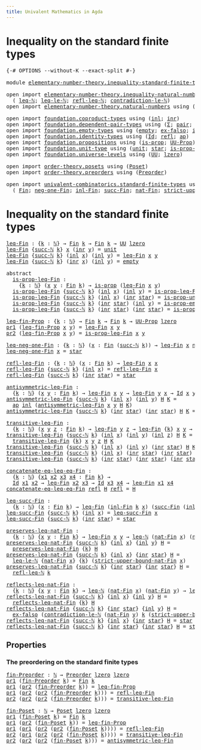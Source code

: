 ```yaml
---
title: Univalent Mathematics in Agda
---
```


# Inequality on the standard finite types

<pre class="Agda"><a id="98" class="Symbol">{-#</a> <a id="102" class="Keyword">OPTIONS</a> <a id="110" class="Pragma">--without-K</a> <a id="122" class="Pragma">--exact-split</a> <a id="136" class="Symbol">#-}</a>

<a id="141" class="Keyword">module</a> <a id="148" href="elementary-number-theory.inequality-standard-finite-types.html" class="Module">elementary-number-theory.inequality-standard-finite-types</a> <a id="206" class="Keyword">where</a>

<a id="213" class="Keyword">open</a> <a id="218" class="Keyword">import</a> <a id="225" href="elementary-number-theory.inequality-natural-numbers.html" class="Module">elementary-number-theory.inequality-natural-numbers</a> <a id="277" class="Keyword">using</a>
  <a id="285" class="Symbol">(</a> <a id="287" href="elementary-number-theory.inequality-natural-numbers.html#1646" class="Function">leq-ℕ</a><a id="292" class="Symbol">;</a> <a id="294" href="elementary-number-theory.inequality-natural-numbers.html#13338" class="Function">leq-le-ℕ</a><a id="302" class="Symbol">;</a> <a id="304" href="elementary-number-theory.inequality-natural-numbers.html#4474" class="Function">refl-leq-ℕ</a><a id="314" class="Symbol">;</a> <a id="316" href="elementary-number-theory.inequality-natural-numbers.html#12451" class="Function">contradiction-le-ℕ</a><a id="334" class="Symbol">)</a>
<a id="336" class="Keyword">open</a> <a id="341" class="Keyword">import</a> <a id="348" href="elementary-number-theory.natural-numbers.html" class="Module">elementary-number-theory.natural-numbers</a> <a id="389" class="Keyword">using</a> <a id="395" class="Symbol">(</a><a id="396" href="elementary-number-theory.natural-numbers.html#1444" class="Datatype">ℕ</a><a id="397" class="Symbol">;</a> <a id="399" href="elementary-number-theory.natural-numbers.html#1465" class="InductiveConstructor">zero-ℕ</a><a id="405" class="Symbol">;</a> <a id="407" href="elementary-number-theory.natural-numbers.html#1478" class="InductiveConstructor">succ-ℕ</a><a id="413" class="Symbol">)</a>

<a id="416" class="Keyword">open</a> <a id="421" class="Keyword">import</a> <a id="428" href="foundation.coproduct-types.html" class="Module">foundation.coproduct-types</a> <a id="455" class="Keyword">using</a> <a id="461" class="Symbol">(</a><a id="462" href="foundation.coproduct-types.html#1239" class="InductiveConstructor">inl</a><a id="465" class="Symbol">;</a> <a id="467" href="foundation.coproduct-types.html#1262" class="InductiveConstructor">inr</a><a id="470" class="Symbol">)</a>
<a id="472" class="Keyword">open</a> <a id="477" class="Keyword">import</a> <a id="484" href="foundation.dependent-pair-types.html" class="Module">foundation.dependent-pair-types</a> <a id="516" class="Keyword">using</a> <a id="522" class="Symbol">(</a><a id="523" href="foundation-core.dependent-pair-types.html#502" class="Record">Σ</a><a id="524" class="Symbol">;</a> <a id="526" href="foundation-core.dependent-pair-types.html#575" class="InductiveConstructor">pair</a><a id="530" class="Symbol">;</a> <a id="532" href="foundation-core.dependent-pair-types.html#592" class="Field">pr1</a><a id="535" class="Symbol">;</a> <a id="537" href="foundation-core.dependent-pair-types.html#604" class="Field">pr2</a><a id="540" class="Symbol">)</a>
<a id="542" class="Keyword">open</a> <a id="547" class="Keyword">import</a> <a id="554" href="foundation.empty-types.html" class="Module">foundation.empty-types</a> <a id="577" class="Keyword">using</a> <a id="583" class="Symbol">(</a><a id="584" href="foundation-core.empty-types.html#1044" class="Datatype">empty</a><a id="589" class="Symbol">;</a> <a id="591" href="foundation-core.empty-types.html#1147" class="Function">ex-falso</a><a id="599" class="Symbol">;</a> <a id="601" href="foundation-core.empty-types.html#2364" class="Function">is-prop-empty</a><a id="614" class="Symbol">)</a>
<a id="616" class="Keyword">open</a> <a id="621" class="Keyword">import</a> <a id="628" href="foundation.identity-types.html" class="Module">foundation.identity-types</a> <a id="654" class="Keyword">using</a> <a id="660" class="Symbol">(</a><a id="661" href="foundation-core.identity-types.html#1754" class="Datatype">Id</a><a id="663" class="Symbol">;</a> <a id="665" href="foundation-core.identity-types.html#1807" class="InductiveConstructor">refl</a><a id="669" class="Symbol">;</a> <a id="671" href="foundation-core.identity-types.html#4017" class="Function">ap</a><a id="673" class="Symbol">)</a>
<a id="675" class="Keyword">open</a> <a id="680" class="Keyword">import</a> <a id="687" href="foundation.propositions.html" class="Module">foundation.propositions</a> <a id="711" class="Keyword">using</a> <a id="717" class="Symbol">(</a><a id="718" href="foundation-core.propositions.html#1295" class="Function">is-prop</a><a id="725" class="Symbol">;</a> <a id="727" href="foundation-core.propositions.html#1380" class="Function">UU-Prop</a><a id="734" class="Symbol">)</a>
<a id="736" class="Keyword">open</a> <a id="741" class="Keyword">import</a> <a id="748" href="foundation.unit-type.html" class="Module">foundation.unit-type</a> <a id="769" class="Keyword">using</a> <a id="775" class="Symbol">(</a><a id="776" href="foundation.unit-type.html#1075" class="Datatype">unit</a><a id="780" class="Symbol">;</a> <a id="782" href="foundation.unit-type.html#1099" class="InductiveConstructor">star</a><a id="786" class="Symbol">;</a> <a id="788" href="foundation.unit-type.html#2889" class="Function">is-prop-unit</a><a id="800" class="Symbol">)</a>
<a id="802" class="Keyword">open</a> <a id="807" class="Keyword">import</a> <a id="814" href="foundation.universe-levels.html" class="Module">foundation.universe-levels</a> <a id="841" class="Keyword">using</a> <a id="847" class="Symbol">(</a><a id="848" href="foundation-core.universe-levels.html#222" class="Primitive">UU</a><a id="850" class="Symbol">;</a> <a id="852" href="Agda.Primitive.html#764" class="Primitive">lzero</a><a id="857" class="Symbol">)</a>

<a id="860" class="Keyword">open</a> <a id="865" class="Keyword">import</a> <a id="872" href="order-theory.posets.html" class="Module">order-theory.posets</a> <a id="892" class="Keyword">using</a> <a id="898" class="Symbol">(</a><a id="899" href="order-theory.posets.html#731" class="Function">Poset</a><a id="904" class="Symbol">)</a>
<a id="906" class="Keyword">open</a> <a id="911" class="Keyword">import</a> <a id="918" href="order-theory.preorders.html" class="Module">order-theory.preorders</a> <a id="941" class="Keyword">using</a> <a id="947" class="Symbol">(</a><a id="948" href="order-theory.preorders.html#531" class="Function">Preorder</a><a id="956" class="Symbol">)</a>

<a id="959" class="Keyword">open</a> <a id="964" class="Keyword">import</a> <a id="971" href="univalent-combinatorics.standard-finite-types.html" class="Module">univalent-combinatorics.standard-finite-types</a> <a id="1017" class="Keyword">using</a>
  <a id="1025" class="Symbol">(</a> <a id="1027" href="univalent-combinatorics.standard-finite-types.html#2149" class="Function">Fin</a><a id="1030" class="Symbol">;</a> <a id="1032" href="univalent-combinatorics.standard-finite-types.html#2413" class="Function">neg-one-Fin</a><a id="1043" class="Symbol">;</a> <a id="1045" href="univalent-combinatorics.standard-finite-types.html#2225" class="Function">inl-Fin</a><a id="1052" class="Symbol">;</a> <a id="1054" href="univalent-combinatorics.standard-finite-types.html#7668" class="Function">succ-Fin</a><a id="1062" class="Symbol">;</a> <a id="1064" href="univalent-combinatorics.standard-finite-types.html#5670" class="Function">nat-Fin</a><a id="1071" class="Symbol">;</a> <a id="1073" href="univalent-combinatorics.standard-finite-types.html#5771" class="Function">strict-upper-bound-nat-Fin</a><a id="1099" class="Symbol">)</a>
</pre>
# Inequality on the standard finite types

<pre class="Agda"><a id="leq-Fin"></a><a id="1157" href="elementary-number-theory.inequality-standard-finite-types.html#1157" class="Function">leq-Fin</a> <a id="1165" class="Symbol">:</a> <a id="1167" class="Symbol">{</a><a id="1168" href="elementary-number-theory.inequality-standard-finite-types.html#1168" class="Bound">k</a> <a id="1170" class="Symbol">:</a> <a id="1172" href="elementary-number-theory.natural-numbers.html#1444" class="Datatype">ℕ</a><a id="1173" class="Symbol">}</a> <a id="1175" class="Symbol">→</a> <a id="1177" href="univalent-combinatorics.standard-finite-types.html#2149" class="Function">Fin</a> <a id="1181" href="elementary-number-theory.inequality-standard-finite-types.html#1168" class="Bound">k</a> <a id="1183" class="Symbol">→</a> <a id="1185" href="univalent-combinatorics.standard-finite-types.html#2149" class="Function">Fin</a> <a id="1189" href="elementary-number-theory.inequality-standard-finite-types.html#1168" class="Bound">k</a> <a id="1191" class="Symbol">→</a> <a id="1193" href="foundation-core.universe-levels.html#222" class="Primitive">UU</a> <a id="1196" href="Agda.Primitive.html#764" class="Primitive">lzero</a>
<a id="1202" href="elementary-number-theory.inequality-standard-finite-types.html#1157" class="Function">leq-Fin</a> <a id="1210" class="Symbol">{</a><a id="1211" href="elementary-number-theory.natural-numbers.html#1478" class="InductiveConstructor">succ-ℕ</a> <a id="1218" href="elementary-number-theory.inequality-standard-finite-types.html#1218" class="Bound">k</a><a id="1219" class="Symbol">}</a> <a id="1221" href="elementary-number-theory.inequality-standard-finite-types.html#1221" class="Bound">x</a> <a id="1223" class="Symbol">(</a><a id="1224" href="foundation.coproduct-types.html#1262" class="InductiveConstructor">inr</a> <a id="1228" href="elementary-number-theory.inequality-standard-finite-types.html#1228" class="Bound">y</a><a id="1229" class="Symbol">)</a> <a id="1231" class="Symbol">=</a> <a id="1233" href="foundation.unit-type.html#1075" class="Datatype">unit</a>
<a id="1238" href="elementary-number-theory.inequality-standard-finite-types.html#1157" class="Function">leq-Fin</a> <a id="1246" class="Symbol">{</a><a id="1247" href="elementary-number-theory.natural-numbers.html#1478" class="InductiveConstructor">succ-ℕ</a> <a id="1254" href="elementary-number-theory.inequality-standard-finite-types.html#1254" class="Bound">k</a><a id="1255" class="Symbol">}</a> <a id="1257" class="Symbol">(</a><a id="1258" href="foundation.coproduct-types.html#1239" class="InductiveConstructor">inl</a> <a id="1262" href="elementary-number-theory.inequality-standard-finite-types.html#1262" class="Bound">x</a><a id="1263" class="Symbol">)</a> <a id="1265" class="Symbol">(</a><a id="1266" href="foundation.coproduct-types.html#1239" class="InductiveConstructor">inl</a> <a id="1270" href="elementary-number-theory.inequality-standard-finite-types.html#1270" class="Bound">y</a><a id="1271" class="Symbol">)</a> <a id="1273" class="Symbol">=</a> <a id="1275" href="elementary-number-theory.inequality-standard-finite-types.html#1157" class="Function">leq-Fin</a> <a id="1283" href="elementary-number-theory.inequality-standard-finite-types.html#1262" class="Bound">x</a> <a id="1285" href="elementary-number-theory.inequality-standard-finite-types.html#1270" class="Bound">y</a>
<a id="1287" href="elementary-number-theory.inequality-standard-finite-types.html#1157" class="Function">leq-Fin</a> <a id="1295" class="Symbol">{</a><a id="1296" href="elementary-number-theory.natural-numbers.html#1478" class="InductiveConstructor">succ-ℕ</a> <a id="1303" href="elementary-number-theory.inequality-standard-finite-types.html#1303" class="Bound">k</a><a id="1304" class="Symbol">}</a> <a id="1306" class="Symbol">(</a><a id="1307" href="foundation.coproduct-types.html#1262" class="InductiveConstructor">inr</a> <a id="1311" href="elementary-number-theory.inequality-standard-finite-types.html#1311" class="Bound">x</a><a id="1312" class="Symbol">)</a> <a id="1314" class="Symbol">(</a><a id="1315" href="foundation.coproduct-types.html#1239" class="InductiveConstructor">inl</a> <a id="1319" href="elementary-number-theory.inequality-standard-finite-types.html#1319" class="Bound">y</a><a id="1320" class="Symbol">)</a> <a id="1322" class="Symbol">=</a> <a id="1324" href="foundation-core.empty-types.html#1044" class="Datatype">empty</a>

<a id="1331" class="Keyword">abstract</a>
  <a id="is-prop-leq-Fin"></a><a id="1342" href="elementary-number-theory.inequality-standard-finite-types.html#1342" class="Function">is-prop-leq-Fin</a> <a id="1358" class="Symbol">:</a>
    <a id="1364" class="Symbol">{</a><a id="1365" href="elementary-number-theory.inequality-standard-finite-types.html#1365" class="Bound">k</a> <a id="1367" class="Symbol">:</a> <a id="1369" href="elementary-number-theory.natural-numbers.html#1444" class="Datatype">ℕ</a><a id="1370" class="Symbol">}</a> <a id="1372" class="Symbol">(</a><a id="1373" href="elementary-number-theory.inequality-standard-finite-types.html#1373" class="Bound">x</a> <a id="1375" href="elementary-number-theory.inequality-standard-finite-types.html#1375" class="Bound">y</a> <a id="1377" class="Symbol">:</a> <a id="1379" href="univalent-combinatorics.standard-finite-types.html#2149" class="Function">Fin</a> <a id="1383" href="elementary-number-theory.inequality-standard-finite-types.html#1365" class="Bound">k</a><a id="1384" class="Symbol">)</a> <a id="1386" class="Symbol">→</a> <a id="1388" href="foundation-core.propositions.html#1295" class="Function">is-prop</a> <a id="1396" class="Symbol">(</a><a id="1397" href="elementary-number-theory.inequality-standard-finite-types.html#1157" class="Function">leq-Fin</a> <a id="1405" href="elementary-number-theory.inequality-standard-finite-types.html#1373" class="Bound">x</a> <a id="1407" href="elementary-number-theory.inequality-standard-finite-types.html#1375" class="Bound">y</a><a id="1408" class="Symbol">)</a>
  <a id="1412" href="elementary-number-theory.inequality-standard-finite-types.html#1342" class="Function">is-prop-leq-Fin</a> <a id="1428" class="Symbol">{</a><a id="1429" href="elementary-number-theory.natural-numbers.html#1478" class="InductiveConstructor">succ-ℕ</a> <a id="1436" href="elementary-number-theory.inequality-standard-finite-types.html#1436" class="Bound">k</a><a id="1437" class="Symbol">}</a> <a id="1439" class="Symbol">(</a><a id="1440" href="foundation.coproduct-types.html#1239" class="InductiveConstructor">inl</a> <a id="1444" href="elementary-number-theory.inequality-standard-finite-types.html#1444" class="Bound">x</a><a id="1445" class="Symbol">)</a> <a id="1447" class="Symbol">(</a><a id="1448" href="foundation.coproduct-types.html#1239" class="InductiveConstructor">inl</a> <a id="1452" href="elementary-number-theory.inequality-standard-finite-types.html#1452" class="Bound">y</a><a id="1453" class="Symbol">)</a> <a id="1455" class="Symbol">=</a> <a id="1457" href="elementary-number-theory.inequality-standard-finite-types.html#1342" class="Function">is-prop-leq-Fin</a> <a id="1473" href="elementary-number-theory.inequality-standard-finite-types.html#1444" class="Bound">x</a> <a id="1475" href="elementary-number-theory.inequality-standard-finite-types.html#1452" class="Bound">y</a>
  <a id="1479" href="elementary-number-theory.inequality-standard-finite-types.html#1342" class="Function">is-prop-leq-Fin</a> <a id="1495" class="Symbol">{</a><a id="1496" href="elementary-number-theory.natural-numbers.html#1478" class="InductiveConstructor">succ-ℕ</a> <a id="1503" href="elementary-number-theory.inequality-standard-finite-types.html#1503" class="Bound">k</a><a id="1504" class="Symbol">}</a> <a id="1506" class="Symbol">(</a><a id="1507" href="foundation.coproduct-types.html#1239" class="InductiveConstructor">inl</a> <a id="1511" href="elementary-number-theory.inequality-standard-finite-types.html#1511" class="Bound">x</a><a id="1512" class="Symbol">)</a> <a id="1514" class="Symbol">(</a><a id="1515" href="foundation.coproduct-types.html#1262" class="InductiveConstructor">inr</a> <a id="1519" href="foundation.unit-type.html#1099" class="InductiveConstructor">star</a><a id="1523" class="Symbol">)</a> <a id="1525" class="Symbol">=</a> <a id="1527" href="foundation.unit-type.html#2889" class="Function">is-prop-unit</a>
  <a id="1542" href="elementary-number-theory.inequality-standard-finite-types.html#1342" class="Function">is-prop-leq-Fin</a> <a id="1558" class="Symbol">{</a><a id="1559" href="elementary-number-theory.natural-numbers.html#1478" class="InductiveConstructor">succ-ℕ</a> <a id="1566" href="elementary-number-theory.inequality-standard-finite-types.html#1566" class="Bound">k</a><a id="1567" class="Symbol">}</a> <a id="1569" class="Symbol">(</a><a id="1570" href="foundation.coproduct-types.html#1262" class="InductiveConstructor">inr</a> <a id="1574" href="foundation.unit-type.html#1099" class="InductiveConstructor">star</a><a id="1578" class="Symbol">)</a> <a id="1580" class="Symbol">(</a><a id="1581" href="foundation.coproduct-types.html#1239" class="InductiveConstructor">inl</a> <a id="1585" href="elementary-number-theory.inequality-standard-finite-types.html#1585" class="Bound">y</a><a id="1586" class="Symbol">)</a> <a id="1588" class="Symbol">=</a> <a id="1590" href="foundation-core.empty-types.html#2364" class="Function">is-prop-empty</a>
  <a id="1606" href="elementary-number-theory.inequality-standard-finite-types.html#1342" class="Function">is-prop-leq-Fin</a> <a id="1622" class="Symbol">{</a><a id="1623" href="elementary-number-theory.natural-numbers.html#1478" class="InductiveConstructor">succ-ℕ</a> <a id="1630" href="elementary-number-theory.inequality-standard-finite-types.html#1630" class="Bound">k</a><a id="1631" class="Symbol">}</a> <a id="1633" class="Symbol">(</a><a id="1634" href="foundation.coproduct-types.html#1262" class="InductiveConstructor">inr</a> <a id="1638" href="foundation.unit-type.html#1099" class="InductiveConstructor">star</a><a id="1642" class="Symbol">)</a> <a id="1644" class="Symbol">(</a><a id="1645" href="foundation.coproduct-types.html#1262" class="InductiveConstructor">inr</a> <a id="1649" href="foundation.unit-type.html#1099" class="InductiveConstructor">star</a><a id="1653" class="Symbol">)</a> <a id="1655" class="Symbol">=</a> <a id="1657" href="foundation.unit-type.html#2889" class="Function">is-prop-unit</a>

<a id="leq-fin-Prop"></a><a id="1671" href="elementary-number-theory.inequality-standard-finite-types.html#1671" class="Function">leq-fin-Prop</a> <a id="1684" class="Symbol">:</a> <a id="1686" class="Symbol">{</a><a id="1687" href="elementary-number-theory.inequality-standard-finite-types.html#1687" class="Bound">k</a> <a id="1689" class="Symbol">:</a> <a id="1691" href="elementary-number-theory.natural-numbers.html#1444" class="Datatype">ℕ</a><a id="1692" class="Symbol">}</a> <a id="1694" class="Symbol">→</a> <a id="1696" href="univalent-combinatorics.standard-finite-types.html#2149" class="Function">Fin</a> <a id="1700" href="elementary-number-theory.inequality-standard-finite-types.html#1687" class="Bound">k</a> <a id="1702" class="Symbol">→</a> <a id="1704" href="univalent-combinatorics.standard-finite-types.html#2149" class="Function">Fin</a> <a id="1708" href="elementary-number-theory.inequality-standard-finite-types.html#1687" class="Bound">k</a> <a id="1710" class="Symbol">→</a> <a id="1712" href="foundation-core.propositions.html#1380" class="Function">UU-Prop</a> <a id="1720" href="Agda.Primitive.html#764" class="Primitive">lzero</a>
<a id="1726" href="foundation-core.dependent-pair-types.html#592" class="Field">pr1</a> <a id="1730" class="Symbol">(</a><a id="1731" href="elementary-number-theory.inequality-standard-finite-types.html#1671" class="Function">leq-fin-Prop</a> <a id="1744" href="elementary-number-theory.inequality-standard-finite-types.html#1744" class="Bound">x</a> <a id="1746" href="elementary-number-theory.inequality-standard-finite-types.html#1746" class="Bound">y</a><a id="1747" class="Symbol">)</a> <a id="1749" class="Symbol">=</a> <a id="1751" href="elementary-number-theory.inequality-standard-finite-types.html#1157" class="Function">leq-Fin</a> <a id="1759" href="elementary-number-theory.inequality-standard-finite-types.html#1744" class="Bound">x</a> <a id="1761" href="elementary-number-theory.inequality-standard-finite-types.html#1746" class="Bound">y</a>
<a id="1763" href="foundation-core.dependent-pair-types.html#604" class="Field">pr2</a> <a id="1767" class="Symbol">(</a><a id="1768" href="elementary-number-theory.inequality-standard-finite-types.html#1671" class="Function">leq-fin-Prop</a> <a id="1781" href="elementary-number-theory.inequality-standard-finite-types.html#1781" class="Bound">x</a> <a id="1783" href="elementary-number-theory.inequality-standard-finite-types.html#1783" class="Bound">y</a><a id="1784" class="Symbol">)</a> <a id="1786" class="Symbol">=</a> <a id="1788" href="elementary-number-theory.inequality-standard-finite-types.html#1342" class="Function">is-prop-leq-Fin</a> <a id="1804" href="elementary-number-theory.inequality-standard-finite-types.html#1781" class="Bound">x</a> <a id="1806" href="elementary-number-theory.inequality-standard-finite-types.html#1783" class="Bound">y</a>

<a id="leq-neg-one-Fin"></a><a id="1809" href="elementary-number-theory.inequality-standard-finite-types.html#1809" class="Function">leq-neg-one-Fin</a> <a id="1825" class="Symbol">:</a> <a id="1827" class="Symbol">{</a><a id="1828" href="elementary-number-theory.inequality-standard-finite-types.html#1828" class="Bound">k</a> <a id="1830" class="Symbol">:</a> <a id="1832" href="elementary-number-theory.natural-numbers.html#1444" class="Datatype">ℕ</a><a id="1833" class="Symbol">}</a> <a id="1835" class="Symbol">(</a><a id="1836" href="elementary-number-theory.inequality-standard-finite-types.html#1836" class="Bound">x</a> <a id="1838" class="Symbol">:</a> <a id="1840" href="univalent-combinatorics.standard-finite-types.html#2149" class="Function">Fin</a> <a id="1844" class="Symbol">(</a><a id="1845" href="elementary-number-theory.natural-numbers.html#1478" class="InductiveConstructor">succ-ℕ</a> <a id="1852" href="elementary-number-theory.inequality-standard-finite-types.html#1828" class="Bound">k</a><a id="1853" class="Symbol">))</a> <a id="1856" class="Symbol">→</a> <a id="1858" href="elementary-number-theory.inequality-standard-finite-types.html#1157" class="Function">leq-Fin</a> <a id="1866" href="elementary-number-theory.inequality-standard-finite-types.html#1836" class="Bound">x</a> <a id="1868" href="univalent-combinatorics.standard-finite-types.html#2413" class="Function">neg-one-Fin</a>
<a id="1880" href="elementary-number-theory.inequality-standard-finite-types.html#1809" class="Function">leq-neg-one-Fin</a> <a id="1896" href="elementary-number-theory.inequality-standard-finite-types.html#1896" class="Bound">x</a> <a id="1898" class="Symbol">=</a> <a id="1900" href="foundation.unit-type.html#1099" class="InductiveConstructor">star</a>

<a id="refl-leq-Fin"></a><a id="1906" href="elementary-number-theory.inequality-standard-finite-types.html#1906" class="Function">refl-leq-Fin</a> <a id="1919" class="Symbol">:</a> <a id="1921" class="Symbol">{</a><a id="1922" href="elementary-number-theory.inequality-standard-finite-types.html#1922" class="Bound">k</a> <a id="1924" class="Symbol">:</a> <a id="1926" href="elementary-number-theory.natural-numbers.html#1444" class="Datatype">ℕ</a><a id="1927" class="Symbol">}</a> <a id="1929" class="Symbol">(</a><a id="1930" href="elementary-number-theory.inequality-standard-finite-types.html#1930" class="Bound">x</a> <a id="1932" class="Symbol">:</a> <a id="1934" href="univalent-combinatorics.standard-finite-types.html#2149" class="Function">Fin</a> <a id="1938" href="elementary-number-theory.inequality-standard-finite-types.html#1922" class="Bound">k</a><a id="1939" class="Symbol">)</a> <a id="1941" class="Symbol">→</a> <a id="1943" href="elementary-number-theory.inequality-standard-finite-types.html#1157" class="Function">leq-Fin</a> <a id="1951" href="elementary-number-theory.inequality-standard-finite-types.html#1930" class="Bound">x</a> <a id="1953" href="elementary-number-theory.inequality-standard-finite-types.html#1930" class="Bound">x</a>
<a id="1955" href="elementary-number-theory.inequality-standard-finite-types.html#1906" class="Function">refl-leq-Fin</a> <a id="1968" class="Symbol">{</a><a id="1969" href="elementary-number-theory.natural-numbers.html#1478" class="InductiveConstructor">succ-ℕ</a> <a id="1976" href="elementary-number-theory.inequality-standard-finite-types.html#1976" class="Bound">k</a><a id="1977" class="Symbol">}</a> <a id="1979" class="Symbol">(</a><a id="1980" href="foundation.coproduct-types.html#1239" class="InductiveConstructor">inl</a> <a id="1984" href="elementary-number-theory.inequality-standard-finite-types.html#1984" class="Bound">x</a><a id="1985" class="Symbol">)</a> <a id="1987" class="Symbol">=</a> <a id="1989" href="elementary-number-theory.inequality-standard-finite-types.html#1906" class="Function">refl-leq-Fin</a> <a id="2002" href="elementary-number-theory.inequality-standard-finite-types.html#1984" class="Bound">x</a>
<a id="2004" href="elementary-number-theory.inequality-standard-finite-types.html#1906" class="Function">refl-leq-Fin</a> <a id="2017" class="Symbol">{</a><a id="2018" href="elementary-number-theory.natural-numbers.html#1478" class="InductiveConstructor">succ-ℕ</a> <a id="2025" href="elementary-number-theory.inequality-standard-finite-types.html#2025" class="Bound">k</a><a id="2026" class="Symbol">}</a> <a id="2028" class="Symbol">(</a><a id="2029" href="foundation.coproduct-types.html#1262" class="InductiveConstructor">inr</a> <a id="2033" href="foundation.unit-type.html#1099" class="InductiveConstructor">star</a><a id="2037" class="Symbol">)</a> <a id="2039" class="Symbol">=</a> <a id="2041" href="foundation.unit-type.html#1099" class="InductiveConstructor">star</a>

<a id="antisymmetric-leq-Fin"></a><a id="2047" href="elementary-number-theory.inequality-standard-finite-types.html#2047" class="Function">antisymmetric-leq-Fin</a> <a id="2069" class="Symbol">:</a>
  <a id="2073" class="Symbol">{</a><a id="2074" href="elementary-number-theory.inequality-standard-finite-types.html#2074" class="Bound">k</a> <a id="2076" class="Symbol">:</a> <a id="2078" href="elementary-number-theory.natural-numbers.html#1444" class="Datatype">ℕ</a><a id="2079" class="Symbol">}</a> <a id="2081" class="Symbol">(</a><a id="2082" href="elementary-number-theory.inequality-standard-finite-types.html#2082" class="Bound">x</a> <a id="2084" href="elementary-number-theory.inequality-standard-finite-types.html#2084" class="Bound">y</a> <a id="2086" class="Symbol">:</a> <a id="2088" href="univalent-combinatorics.standard-finite-types.html#2149" class="Function">Fin</a> <a id="2092" href="elementary-number-theory.inequality-standard-finite-types.html#2074" class="Bound">k</a><a id="2093" class="Symbol">)</a> <a id="2095" class="Symbol">→</a> <a id="2097" href="elementary-number-theory.inequality-standard-finite-types.html#1157" class="Function">leq-Fin</a> <a id="2105" href="elementary-number-theory.inequality-standard-finite-types.html#2082" class="Bound">x</a> <a id="2107" href="elementary-number-theory.inequality-standard-finite-types.html#2084" class="Bound">y</a> <a id="2109" class="Symbol">→</a> <a id="2111" href="elementary-number-theory.inequality-standard-finite-types.html#1157" class="Function">leq-Fin</a> <a id="2119" href="elementary-number-theory.inequality-standard-finite-types.html#2084" class="Bound">y</a> <a id="2121" href="elementary-number-theory.inequality-standard-finite-types.html#2082" class="Bound">x</a> <a id="2123" class="Symbol">→</a> <a id="2125" href="foundation-core.identity-types.html#1754" class="Datatype">Id</a> <a id="2128" href="elementary-number-theory.inequality-standard-finite-types.html#2082" class="Bound">x</a> <a id="2130" href="elementary-number-theory.inequality-standard-finite-types.html#2084" class="Bound">y</a>
<a id="2132" href="elementary-number-theory.inequality-standard-finite-types.html#2047" class="Function">antisymmetric-leq-Fin</a> <a id="2154" class="Symbol">{</a><a id="2155" href="elementary-number-theory.natural-numbers.html#1478" class="InductiveConstructor">succ-ℕ</a> <a id="2162" href="elementary-number-theory.inequality-standard-finite-types.html#2162" class="Bound">k</a><a id="2163" class="Symbol">}</a> <a id="2165" class="Symbol">(</a><a id="2166" href="foundation.coproduct-types.html#1239" class="InductiveConstructor">inl</a> <a id="2170" href="elementary-number-theory.inequality-standard-finite-types.html#2170" class="Bound">x</a><a id="2171" class="Symbol">)</a> <a id="2173" class="Symbol">(</a><a id="2174" href="foundation.coproduct-types.html#1239" class="InductiveConstructor">inl</a> <a id="2178" href="elementary-number-theory.inequality-standard-finite-types.html#2178" class="Bound">y</a><a id="2179" class="Symbol">)</a> <a id="2181" href="elementary-number-theory.inequality-standard-finite-types.html#2181" class="Bound">H</a> <a id="2183" href="elementary-number-theory.inequality-standard-finite-types.html#2183" class="Bound">K</a> <a id="2185" class="Symbol">=</a>
  <a id="2189" href="foundation-core.identity-types.html#4017" class="Function">ap</a> <a id="2192" href="foundation.coproduct-types.html#1239" class="InductiveConstructor">inl</a> <a id="2196" class="Symbol">(</a><a id="2197" href="elementary-number-theory.inequality-standard-finite-types.html#2047" class="Function">antisymmetric-leq-Fin</a> <a id="2219" href="elementary-number-theory.inequality-standard-finite-types.html#2170" class="Bound">x</a> <a id="2221" href="elementary-number-theory.inequality-standard-finite-types.html#2178" class="Bound">y</a> <a id="2223" href="elementary-number-theory.inequality-standard-finite-types.html#2181" class="Bound">H</a> <a id="2225" href="elementary-number-theory.inequality-standard-finite-types.html#2183" class="Bound">K</a><a id="2226" class="Symbol">)</a>
<a id="2228" href="elementary-number-theory.inequality-standard-finite-types.html#2047" class="Function">antisymmetric-leq-Fin</a> <a id="2250" class="Symbol">{</a><a id="2251" href="elementary-number-theory.natural-numbers.html#1478" class="InductiveConstructor">succ-ℕ</a> <a id="2258" href="elementary-number-theory.inequality-standard-finite-types.html#2258" class="Bound">k</a><a id="2259" class="Symbol">}</a> <a id="2261" class="Symbol">(</a><a id="2262" href="foundation.coproduct-types.html#1262" class="InductiveConstructor">inr</a> <a id="2266" href="foundation.unit-type.html#1099" class="InductiveConstructor">star</a><a id="2270" class="Symbol">)</a> <a id="2272" class="Symbol">(</a><a id="2273" href="foundation.coproduct-types.html#1262" class="InductiveConstructor">inr</a> <a id="2277" href="foundation.unit-type.html#1099" class="InductiveConstructor">star</a><a id="2281" class="Symbol">)</a> <a id="2283" href="elementary-number-theory.inequality-standard-finite-types.html#2283" class="Bound">H</a> <a id="2285" href="elementary-number-theory.inequality-standard-finite-types.html#2285" class="Bound">K</a> <a id="2287" class="Symbol">=</a> <a id="2289" href="foundation-core.identity-types.html#1807" class="InductiveConstructor">refl</a>

<a id="transitive-leq-Fin"></a><a id="2295" href="elementary-number-theory.inequality-standard-finite-types.html#2295" class="Function">transitive-leq-Fin</a> <a id="2314" class="Symbol">:</a>
  <a id="2318" class="Symbol">{</a><a id="2319" href="elementary-number-theory.inequality-standard-finite-types.html#2319" class="Bound">k</a> <a id="2321" class="Symbol">:</a> <a id="2323" href="elementary-number-theory.natural-numbers.html#1444" class="Datatype">ℕ</a><a id="2324" class="Symbol">}</a> <a id="2326" class="Symbol">(</a><a id="2327" href="elementary-number-theory.inequality-standard-finite-types.html#2327" class="Bound">x</a> <a id="2329" href="elementary-number-theory.inequality-standard-finite-types.html#2329" class="Bound">y</a> <a id="2331" href="elementary-number-theory.inequality-standard-finite-types.html#2331" class="Bound">z</a> <a id="2333" class="Symbol">:</a> <a id="2335" href="univalent-combinatorics.standard-finite-types.html#2149" class="Function">Fin</a> <a id="2339" href="elementary-number-theory.inequality-standard-finite-types.html#2319" class="Bound">k</a><a id="2340" class="Symbol">)</a> <a id="2342" class="Symbol">→</a> <a id="2344" href="elementary-number-theory.inequality-standard-finite-types.html#1157" class="Function">leq-Fin</a> <a id="2352" href="elementary-number-theory.inequality-standard-finite-types.html#2329" class="Bound">y</a> <a id="2354" href="elementary-number-theory.inequality-standard-finite-types.html#2331" class="Bound">z</a> <a id="2356" class="Symbol">→</a> <a id="2358" href="elementary-number-theory.inequality-standard-finite-types.html#1157" class="Function">leq-Fin</a> <a id="2366" class="Symbol">{</a><a id="2367" href="elementary-number-theory.inequality-standard-finite-types.html#2319" class="Bound">k</a><a id="2368" class="Symbol">}</a> <a id="2370" href="elementary-number-theory.inequality-standard-finite-types.html#2327" class="Bound">x</a> <a id="2372" href="elementary-number-theory.inequality-standard-finite-types.html#2329" class="Bound">y</a> <a id="2374" class="Symbol">→</a> <a id="2376" href="elementary-number-theory.inequality-standard-finite-types.html#1157" class="Function">leq-Fin</a> <a id="2384" class="Symbol">{</a><a id="2385" href="elementary-number-theory.inequality-standard-finite-types.html#2319" class="Bound">k</a><a id="2386" class="Symbol">}</a> <a id="2388" href="elementary-number-theory.inequality-standard-finite-types.html#2327" class="Bound">x</a> <a id="2390" href="elementary-number-theory.inequality-standard-finite-types.html#2331" class="Bound">z</a>
<a id="2392" href="elementary-number-theory.inequality-standard-finite-types.html#2295" class="Function">transitive-leq-Fin</a> <a id="2411" class="Symbol">{</a><a id="2412" href="elementary-number-theory.natural-numbers.html#1478" class="InductiveConstructor">succ-ℕ</a> <a id="2419" href="elementary-number-theory.inequality-standard-finite-types.html#2419" class="Bound">k</a><a id="2420" class="Symbol">}</a> <a id="2422" class="Symbol">(</a><a id="2423" href="foundation.coproduct-types.html#1239" class="InductiveConstructor">inl</a> <a id="2427" href="elementary-number-theory.inequality-standard-finite-types.html#2427" class="Bound">x</a><a id="2428" class="Symbol">)</a> <a id="2430" class="Symbol">(</a><a id="2431" href="foundation.coproduct-types.html#1239" class="InductiveConstructor">inl</a> <a id="2435" href="elementary-number-theory.inequality-standard-finite-types.html#2435" class="Bound">y</a><a id="2436" class="Symbol">)</a> <a id="2438" class="Symbol">(</a><a id="2439" href="foundation.coproduct-types.html#1239" class="InductiveConstructor">inl</a> <a id="2443" href="elementary-number-theory.inequality-standard-finite-types.html#2443" class="Bound">z</a><a id="2444" class="Symbol">)</a> <a id="2446" href="elementary-number-theory.inequality-standard-finite-types.html#2446" class="Bound">H</a> <a id="2448" href="elementary-number-theory.inequality-standard-finite-types.html#2448" class="Bound">K</a> <a id="2450" class="Symbol">=</a>
  <a id="2454" href="elementary-number-theory.inequality-standard-finite-types.html#2295" class="Function">transitive-leq-Fin</a> <a id="2473" class="Symbol">{</a><a id="2474" href="elementary-number-theory.inequality-standard-finite-types.html#2419" class="Bound">k</a><a id="2475" class="Symbol">}</a> <a id="2477" href="elementary-number-theory.inequality-standard-finite-types.html#2427" class="Bound">x</a> <a id="2479" href="elementary-number-theory.inequality-standard-finite-types.html#2435" class="Bound">y</a> <a id="2481" href="elementary-number-theory.inequality-standard-finite-types.html#2443" class="Bound">z</a> <a id="2483" href="elementary-number-theory.inequality-standard-finite-types.html#2446" class="Bound">H</a> <a id="2485" href="elementary-number-theory.inequality-standard-finite-types.html#2448" class="Bound">K</a>
<a id="2487" href="elementary-number-theory.inequality-standard-finite-types.html#2295" class="Function">transitive-leq-Fin</a> <a id="2506" class="Symbol">{</a><a id="2507" href="elementary-number-theory.natural-numbers.html#1478" class="InductiveConstructor">succ-ℕ</a> <a id="2514" href="elementary-number-theory.inequality-standard-finite-types.html#2514" class="Bound">k</a><a id="2515" class="Symbol">}</a> <a id="2517" class="Symbol">(</a><a id="2518" href="foundation.coproduct-types.html#1239" class="InductiveConstructor">inl</a> <a id="2522" href="elementary-number-theory.inequality-standard-finite-types.html#2522" class="Bound">x</a><a id="2523" class="Symbol">)</a> <a id="2525" class="Symbol">(</a><a id="2526" href="foundation.coproduct-types.html#1239" class="InductiveConstructor">inl</a> <a id="2530" href="elementary-number-theory.inequality-standard-finite-types.html#2530" class="Bound">y</a><a id="2531" class="Symbol">)</a> <a id="2533" class="Symbol">(</a><a id="2534" href="foundation.coproduct-types.html#1262" class="InductiveConstructor">inr</a> <a id="2538" href="foundation.unit-type.html#1099" class="InductiveConstructor">star</a><a id="2542" class="Symbol">)</a> <a id="2544" href="elementary-number-theory.inequality-standard-finite-types.html#2544" class="Bound">H</a> <a id="2546" href="elementary-number-theory.inequality-standard-finite-types.html#2546" class="Bound">K</a> <a id="2548" class="Symbol">=</a> <a id="2550" href="foundation.unit-type.html#1099" class="InductiveConstructor">star</a>
<a id="2555" href="elementary-number-theory.inequality-standard-finite-types.html#2295" class="Function">transitive-leq-Fin</a> <a id="2574" class="Symbol">{</a><a id="2575" href="elementary-number-theory.natural-numbers.html#1478" class="InductiveConstructor">succ-ℕ</a> <a id="2582" href="elementary-number-theory.inequality-standard-finite-types.html#2582" class="Bound">k</a><a id="2583" class="Symbol">}</a> <a id="2585" class="Symbol">(</a><a id="2586" href="foundation.coproduct-types.html#1239" class="InductiveConstructor">inl</a> <a id="2590" href="elementary-number-theory.inequality-standard-finite-types.html#2590" class="Bound">x</a><a id="2591" class="Symbol">)</a> <a id="2593" class="Symbol">(</a><a id="2594" href="foundation.coproduct-types.html#1262" class="InductiveConstructor">inr</a> <a id="2598" href="foundation.unit-type.html#1099" class="InductiveConstructor">star</a><a id="2602" class="Symbol">)</a> <a id="2604" class="Symbol">(</a><a id="2605" href="foundation.coproduct-types.html#1262" class="InductiveConstructor">inr</a> <a id="2609" href="foundation.unit-type.html#1099" class="InductiveConstructor">star</a><a id="2613" class="Symbol">)</a> <a id="2615" href="elementary-number-theory.inequality-standard-finite-types.html#2615" class="Bound">H</a> <a id="2617" href="elementary-number-theory.inequality-standard-finite-types.html#2617" class="Bound">K</a> <a id="2619" class="Symbol">=</a> <a id="2621" href="foundation.unit-type.html#1099" class="InductiveConstructor">star</a>
<a id="2626" href="elementary-number-theory.inequality-standard-finite-types.html#2295" class="Function">transitive-leq-Fin</a> <a id="2645" class="Symbol">{</a><a id="2646" href="elementary-number-theory.natural-numbers.html#1478" class="InductiveConstructor">succ-ℕ</a> <a id="2653" href="elementary-number-theory.inequality-standard-finite-types.html#2653" class="Bound">k</a><a id="2654" class="Symbol">}</a> <a id="2656" class="Symbol">(</a><a id="2657" href="foundation.coproduct-types.html#1262" class="InductiveConstructor">inr</a> <a id="2661" href="foundation.unit-type.html#1099" class="InductiveConstructor">star</a><a id="2665" class="Symbol">)</a> <a id="2667" class="Symbol">(</a><a id="2668" href="foundation.coproduct-types.html#1262" class="InductiveConstructor">inr</a> <a id="2672" href="foundation.unit-type.html#1099" class="InductiveConstructor">star</a><a id="2676" class="Symbol">)</a> <a id="2678" class="Symbol">(</a><a id="2679" href="foundation.coproduct-types.html#1262" class="InductiveConstructor">inr</a> <a id="2683" href="foundation.unit-type.html#1099" class="InductiveConstructor">star</a><a id="2687" class="Symbol">)</a> <a id="2689" href="elementary-number-theory.inequality-standard-finite-types.html#2689" class="Bound">H</a> <a id="2691" href="elementary-number-theory.inequality-standard-finite-types.html#2691" class="Bound">K</a> <a id="2693" class="Symbol">=</a> <a id="2695" href="foundation.unit-type.html#1099" class="InductiveConstructor">star</a>

<a id="concatenate-eq-leq-eq-Fin"></a><a id="2701" href="elementary-number-theory.inequality-standard-finite-types.html#2701" class="Function">concatenate-eq-leq-eq-Fin</a> <a id="2727" class="Symbol">:</a>
  <a id="2731" class="Symbol">{</a><a id="2732" href="elementary-number-theory.inequality-standard-finite-types.html#2732" class="Bound">k</a> <a id="2734" class="Symbol">:</a> <a id="2736" href="elementary-number-theory.natural-numbers.html#1444" class="Datatype">ℕ</a><a id="2737" class="Symbol">}</a> <a id="2739" class="Symbol">{</a><a id="2740" href="elementary-number-theory.inequality-standard-finite-types.html#2740" class="Bound">x1</a> <a id="2743" href="elementary-number-theory.inequality-standard-finite-types.html#2743" class="Bound">x2</a> <a id="2746" href="elementary-number-theory.inequality-standard-finite-types.html#2746" class="Bound">x3</a> <a id="2749" href="elementary-number-theory.inequality-standard-finite-types.html#2749" class="Bound">x4</a> <a id="2752" class="Symbol">:</a> <a id="2754" href="univalent-combinatorics.standard-finite-types.html#2149" class="Function">Fin</a> <a id="2758" href="elementary-number-theory.inequality-standard-finite-types.html#2732" class="Bound">k</a><a id="2759" class="Symbol">}</a> <a id="2761" class="Symbol">→</a>
  <a id="2765" href="foundation-core.identity-types.html#1754" class="Datatype">Id</a> <a id="2768" href="elementary-number-theory.inequality-standard-finite-types.html#2740" class="Bound">x1</a> <a id="2771" href="elementary-number-theory.inequality-standard-finite-types.html#2743" class="Bound">x2</a> <a id="2774" class="Symbol">→</a> <a id="2776" href="elementary-number-theory.inequality-standard-finite-types.html#1157" class="Function">leq-Fin</a> <a id="2784" href="elementary-number-theory.inequality-standard-finite-types.html#2743" class="Bound">x2</a> <a id="2787" href="elementary-number-theory.inequality-standard-finite-types.html#2746" class="Bound">x3</a> <a id="2790" class="Symbol">→</a> <a id="2792" href="foundation-core.identity-types.html#1754" class="Datatype">Id</a> <a id="2795" href="elementary-number-theory.inequality-standard-finite-types.html#2746" class="Bound">x3</a> <a id="2798" href="elementary-number-theory.inequality-standard-finite-types.html#2749" class="Bound">x4</a> <a id="2801" class="Symbol">→</a> <a id="2803" href="elementary-number-theory.inequality-standard-finite-types.html#1157" class="Function">leq-Fin</a> <a id="2811" href="elementary-number-theory.inequality-standard-finite-types.html#2740" class="Bound">x1</a> <a id="2814" href="elementary-number-theory.inequality-standard-finite-types.html#2749" class="Bound">x4</a>
<a id="2817" href="elementary-number-theory.inequality-standard-finite-types.html#2701" class="Function">concatenate-eq-leq-eq-Fin</a> <a id="2843" href="foundation-core.identity-types.html#1807" class="InductiveConstructor">refl</a> <a id="2848" href="elementary-number-theory.inequality-standard-finite-types.html#2848" class="Bound">H</a> <a id="2850" href="foundation-core.identity-types.html#1807" class="InductiveConstructor">refl</a> <a id="2855" class="Symbol">=</a> <a id="2857" href="elementary-number-theory.inequality-standard-finite-types.html#2848" class="Bound">H</a>

<a id="leq-succ-Fin"></a><a id="2860" href="elementary-number-theory.inequality-standard-finite-types.html#2860" class="Function">leq-succ-Fin</a> <a id="2873" class="Symbol">:</a>
  <a id="2877" class="Symbol">{</a><a id="2878" href="elementary-number-theory.inequality-standard-finite-types.html#2878" class="Bound">k</a> <a id="2880" class="Symbol">:</a> <a id="2882" href="elementary-number-theory.natural-numbers.html#1444" class="Datatype">ℕ</a><a id="2883" class="Symbol">}</a> <a id="2885" class="Symbol">(</a><a id="2886" href="elementary-number-theory.inequality-standard-finite-types.html#2886" class="Bound">x</a> <a id="2888" class="Symbol">:</a> <a id="2890" href="univalent-combinatorics.standard-finite-types.html#2149" class="Function">Fin</a> <a id="2894" href="elementary-number-theory.inequality-standard-finite-types.html#2878" class="Bound">k</a><a id="2895" class="Symbol">)</a> <a id="2897" class="Symbol">→</a> <a id="2899" href="elementary-number-theory.inequality-standard-finite-types.html#1157" class="Function">leq-Fin</a> <a id="2907" class="Symbol">(</a><a id="2908" href="univalent-combinatorics.standard-finite-types.html#2225" class="Function">inl-Fin</a> <a id="2916" href="elementary-number-theory.inequality-standard-finite-types.html#2878" class="Bound">k</a> <a id="2918" href="elementary-number-theory.inequality-standard-finite-types.html#2886" class="Bound">x</a><a id="2919" class="Symbol">)</a> <a id="2921" class="Symbol">(</a><a id="2922" href="univalent-combinatorics.standard-finite-types.html#7668" class="Function">succ-Fin</a> <a id="2931" class="Symbol">(</a><a id="2932" href="univalent-combinatorics.standard-finite-types.html#2225" class="Function">inl-Fin</a> <a id="2940" href="elementary-number-theory.inequality-standard-finite-types.html#2878" class="Bound">k</a> <a id="2942" href="elementary-number-theory.inequality-standard-finite-types.html#2886" class="Bound">x</a><a id="2943" class="Symbol">))</a>
<a id="2946" href="elementary-number-theory.inequality-standard-finite-types.html#2860" class="Function">leq-succ-Fin</a> <a id="2959" class="Symbol">{</a><a id="2960" href="elementary-number-theory.natural-numbers.html#1478" class="InductiveConstructor">succ-ℕ</a> <a id="2967" href="elementary-number-theory.inequality-standard-finite-types.html#2967" class="Bound">k</a><a id="2968" class="Symbol">}</a> <a id="2970" class="Symbol">(</a><a id="2971" href="foundation.coproduct-types.html#1239" class="InductiveConstructor">inl</a> <a id="2975" href="elementary-number-theory.inequality-standard-finite-types.html#2975" class="Bound">x</a><a id="2976" class="Symbol">)</a> <a id="2978" class="Symbol">=</a> <a id="2980" href="elementary-number-theory.inequality-standard-finite-types.html#2860" class="Function">leq-succ-Fin</a> <a id="2993" href="elementary-number-theory.inequality-standard-finite-types.html#2975" class="Bound">x</a>
<a id="2995" href="elementary-number-theory.inequality-standard-finite-types.html#2860" class="Function">leq-succ-Fin</a> <a id="3008" class="Symbol">{</a><a id="3009" href="elementary-number-theory.natural-numbers.html#1478" class="InductiveConstructor">succ-ℕ</a> <a id="3016" href="elementary-number-theory.inequality-standard-finite-types.html#3016" class="Bound">k</a><a id="3017" class="Symbol">}</a> <a id="3019" class="Symbol">(</a><a id="3020" href="foundation.coproduct-types.html#1262" class="InductiveConstructor">inr</a> <a id="3024" href="foundation.unit-type.html#1099" class="InductiveConstructor">star</a><a id="3028" class="Symbol">)</a> <a id="3030" class="Symbol">=</a> <a id="3032" href="foundation.unit-type.html#1099" class="InductiveConstructor">star</a>

<a id="preserves-leq-nat-Fin"></a><a id="3038" href="elementary-number-theory.inequality-standard-finite-types.html#3038" class="Function">preserves-leq-nat-Fin</a> <a id="3060" class="Symbol">:</a>
  <a id="3064" class="Symbol">{</a><a id="3065" href="elementary-number-theory.inequality-standard-finite-types.html#3065" class="Bound">k</a> <a id="3067" class="Symbol">:</a> <a id="3069" href="elementary-number-theory.natural-numbers.html#1444" class="Datatype">ℕ</a><a id="3070" class="Symbol">}</a> <a id="3072" class="Symbol">{</a><a id="3073" href="elementary-number-theory.inequality-standard-finite-types.html#3073" class="Bound">x</a> <a id="3075" href="elementary-number-theory.inequality-standard-finite-types.html#3075" class="Bound">y</a> <a id="3077" class="Symbol">:</a> <a id="3079" href="univalent-combinatorics.standard-finite-types.html#2149" class="Function">Fin</a> <a id="3083" href="elementary-number-theory.inequality-standard-finite-types.html#3065" class="Bound">k</a><a id="3084" class="Symbol">}</a> <a id="3086" class="Symbol">→</a> <a id="3088" href="elementary-number-theory.inequality-standard-finite-types.html#1157" class="Function">leq-Fin</a> <a id="3096" href="elementary-number-theory.inequality-standard-finite-types.html#3073" class="Bound">x</a> <a id="3098" href="elementary-number-theory.inequality-standard-finite-types.html#3075" class="Bound">y</a> <a id="3100" class="Symbol">→</a> <a id="3102" href="elementary-number-theory.inequality-natural-numbers.html#1646" class="Function">leq-ℕ</a> <a id="3108" class="Symbol">(</a><a id="3109" href="univalent-combinatorics.standard-finite-types.html#5670" class="Function">nat-Fin</a> <a id="3117" href="elementary-number-theory.inequality-standard-finite-types.html#3073" class="Bound">x</a><a id="3118" class="Symbol">)</a> <a id="3120" class="Symbol">(</a><a id="3121" href="univalent-combinatorics.standard-finite-types.html#5670" class="Function">nat-Fin</a> <a id="3129" href="elementary-number-theory.inequality-standard-finite-types.html#3075" class="Bound">y</a><a id="3130" class="Symbol">)</a>
<a id="3132" href="elementary-number-theory.inequality-standard-finite-types.html#3038" class="Function">preserves-leq-nat-Fin</a> <a id="3154" class="Symbol">{</a><a id="3155" href="elementary-number-theory.natural-numbers.html#1478" class="InductiveConstructor">succ-ℕ</a> <a id="3162" href="elementary-number-theory.inequality-standard-finite-types.html#3162" class="Bound">k</a><a id="3163" class="Symbol">}</a> <a id="3165" class="Symbol">{</a><a id="3166" href="foundation.coproduct-types.html#1239" class="InductiveConstructor">inl</a> <a id="3170" href="elementary-number-theory.inequality-standard-finite-types.html#3170" class="Bound">x</a><a id="3171" class="Symbol">}</a> <a id="3173" class="Symbol">{</a><a id="3174" href="foundation.coproduct-types.html#1239" class="InductiveConstructor">inl</a> <a id="3178" href="elementary-number-theory.inequality-standard-finite-types.html#3178" class="Bound">y</a><a id="3179" class="Symbol">}</a> <a id="3181" href="elementary-number-theory.inequality-standard-finite-types.html#3181" class="Bound">H</a> <a id="3183" class="Symbol">=</a>
  <a id="3187" href="elementary-number-theory.inequality-standard-finite-types.html#3038" class="Function">preserves-leq-nat-Fin</a> <a id="3209" class="Symbol">{</a><a id="3210" href="elementary-number-theory.inequality-standard-finite-types.html#3162" class="Bound">k</a><a id="3211" class="Symbol">}</a> <a id="3213" href="elementary-number-theory.inequality-standard-finite-types.html#3181" class="Bound">H</a>
<a id="3215" href="elementary-number-theory.inequality-standard-finite-types.html#3038" class="Function">preserves-leq-nat-Fin</a> <a id="3237" class="Symbol">{</a><a id="3238" href="elementary-number-theory.natural-numbers.html#1478" class="InductiveConstructor">succ-ℕ</a> <a id="3245" href="elementary-number-theory.inequality-standard-finite-types.html#3245" class="Bound">k</a><a id="3246" class="Symbol">}</a> <a id="3248" class="Symbol">{</a><a id="3249" href="foundation.coproduct-types.html#1239" class="InductiveConstructor">inl</a> <a id="3253" href="elementary-number-theory.inequality-standard-finite-types.html#3253" class="Bound">x</a><a id="3254" class="Symbol">}</a> <a id="3256" class="Symbol">{</a><a id="3257" href="foundation.coproduct-types.html#1262" class="InductiveConstructor">inr</a> <a id="3261" href="foundation.unit-type.html#1099" class="InductiveConstructor">star</a><a id="3265" class="Symbol">}</a> <a id="3267" href="elementary-number-theory.inequality-standard-finite-types.html#3267" class="Bound">H</a> <a id="3269" class="Symbol">=</a>
  <a id="3273" href="elementary-number-theory.inequality-natural-numbers.html#13338" class="Function">leq-le-ℕ</a> <a id="3282" class="Symbol">{</a><a id="3283" href="univalent-combinatorics.standard-finite-types.html#5670" class="Function">nat-Fin</a> <a id="3291" href="elementary-number-theory.inequality-standard-finite-types.html#3253" class="Bound">x</a><a id="3292" class="Symbol">}</a> <a id="3294" class="Symbol">{</a><a id="3295" href="elementary-number-theory.inequality-standard-finite-types.html#3245" class="Bound">k</a><a id="3296" class="Symbol">}</a> <a id="3298" class="Symbol">(</a><a id="3299" href="univalent-combinatorics.standard-finite-types.html#5771" class="Function">strict-upper-bound-nat-Fin</a> <a id="3326" href="elementary-number-theory.inequality-standard-finite-types.html#3253" class="Bound">x</a><a id="3327" class="Symbol">)</a>
<a id="3329" href="elementary-number-theory.inequality-standard-finite-types.html#3038" class="Function">preserves-leq-nat-Fin</a> <a id="3351" class="Symbol">{</a><a id="3352" href="elementary-number-theory.natural-numbers.html#1478" class="InductiveConstructor">succ-ℕ</a> <a id="3359" href="elementary-number-theory.inequality-standard-finite-types.html#3359" class="Bound">k</a><a id="3360" class="Symbol">}</a> <a id="3362" class="Symbol">{</a><a id="3363" href="foundation.coproduct-types.html#1262" class="InductiveConstructor">inr</a> <a id="3367" href="foundation.unit-type.html#1099" class="InductiveConstructor">star</a><a id="3371" class="Symbol">}</a> <a id="3373" class="Symbol">{</a><a id="3374" href="foundation.coproduct-types.html#1262" class="InductiveConstructor">inr</a> <a id="3378" href="foundation.unit-type.html#1099" class="InductiveConstructor">star</a><a id="3382" class="Symbol">}</a> <a id="3384" href="elementary-number-theory.inequality-standard-finite-types.html#3384" class="Bound">H</a> <a id="3386" class="Symbol">=</a>
  <a id="3390" href="elementary-number-theory.inequality-natural-numbers.html#4474" class="Function">refl-leq-ℕ</a> <a id="3401" href="elementary-number-theory.inequality-standard-finite-types.html#3359" class="Bound">k</a>

<a id="reflects-leq-nat-Fin"></a><a id="3404" href="elementary-number-theory.inequality-standard-finite-types.html#3404" class="Function">reflects-leq-nat-Fin</a> <a id="3425" class="Symbol">:</a>
  <a id="3429" class="Symbol">{</a><a id="3430" href="elementary-number-theory.inequality-standard-finite-types.html#3430" class="Bound">k</a> <a id="3432" class="Symbol">:</a> <a id="3434" href="elementary-number-theory.natural-numbers.html#1444" class="Datatype">ℕ</a><a id="3435" class="Symbol">}</a> <a id="3437" class="Symbol">{</a><a id="3438" href="elementary-number-theory.inequality-standard-finite-types.html#3438" class="Bound">x</a> <a id="3440" href="elementary-number-theory.inequality-standard-finite-types.html#3440" class="Bound">y</a> <a id="3442" class="Symbol">:</a> <a id="3444" href="univalent-combinatorics.standard-finite-types.html#2149" class="Function">Fin</a> <a id="3448" href="elementary-number-theory.inequality-standard-finite-types.html#3430" class="Bound">k</a><a id="3449" class="Symbol">}</a> <a id="3451" class="Symbol">→</a> <a id="3453" href="elementary-number-theory.inequality-natural-numbers.html#1646" class="Function">leq-ℕ</a> <a id="3459" class="Symbol">(</a><a id="3460" href="univalent-combinatorics.standard-finite-types.html#5670" class="Function">nat-Fin</a> <a id="3468" href="elementary-number-theory.inequality-standard-finite-types.html#3438" class="Bound">x</a><a id="3469" class="Symbol">)</a> <a id="3471" class="Symbol">(</a><a id="3472" href="univalent-combinatorics.standard-finite-types.html#5670" class="Function">nat-Fin</a> <a id="3480" href="elementary-number-theory.inequality-standard-finite-types.html#3440" class="Bound">y</a><a id="3481" class="Symbol">)</a> <a id="3483" class="Symbol">→</a> <a id="3485" href="elementary-number-theory.inequality-standard-finite-types.html#1157" class="Function">leq-Fin</a> <a id="3493" href="elementary-number-theory.inequality-standard-finite-types.html#3438" class="Bound">x</a> <a id="3495" href="elementary-number-theory.inequality-standard-finite-types.html#3440" class="Bound">y</a>
<a id="3497" href="elementary-number-theory.inequality-standard-finite-types.html#3404" class="Function">reflects-leq-nat-Fin</a> <a id="3518" class="Symbol">{</a><a id="3519" href="elementary-number-theory.natural-numbers.html#1478" class="InductiveConstructor">succ-ℕ</a> <a id="3526" href="elementary-number-theory.inequality-standard-finite-types.html#3526" class="Bound">k</a><a id="3527" class="Symbol">}</a> <a id="3529" class="Symbol">{</a><a id="3530" href="foundation.coproduct-types.html#1239" class="InductiveConstructor">inl</a> <a id="3534" href="elementary-number-theory.inequality-standard-finite-types.html#3534" class="Bound">x</a><a id="3535" class="Symbol">}</a> <a id="3537" class="Symbol">{</a><a id="3538" href="foundation.coproduct-types.html#1239" class="InductiveConstructor">inl</a> <a id="3542" href="elementary-number-theory.inequality-standard-finite-types.html#3542" class="Bound">y</a><a id="3543" class="Symbol">}</a> <a id="3545" href="elementary-number-theory.inequality-standard-finite-types.html#3545" class="Bound">H</a> <a id="3547" class="Symbol">=</a>
  <a id="3551" href="elementary-number-theory.inequality-standard-finite-types.html#3404" class="Function">reflects-leq-nat-Fin</a> <a id="3572" class="Symbol">{</a><a id="3573" href="elementary-number-theory.inequality-standard-finite-types.html#3526" class="Bound">k</a><a id="3574" class="Symbol">}</a> <a id="3576" href="elementary-number-theory.inequality-standard-finite-types.html#3545" class="Bound">H</a>
<a id="3578" href="elementary-number-theory.inequality-standard-finite-types.html#3404" class="Function">reflects-leq-nat-Fin</a> <a id="3599" class="Symbol">{</a><a id="3600" href="elementary-number-theory.natural-numbers.html#1478" class="InductiveConstructor">succ-ℕ</a> <a id="3607" href="elementary-number-theory.inequality-standard-finite-types.html#3607" class="Bound">k</a><a id="3608" class="Symbol">}</a> <a id="3610" class="Symbol">{</a><a id="3611" href="foundation.coproduct-types.html#1262" class="InductiveConstructor">inr</a> <a id="3615" href="foundation.unit-type.html#1099" class="InductiveConstructor">star</a><a id="3619" class="Symbol">}</a> <a id="3621" class="Symbol">{</a><a id="3622" href="foundation.coproduct-types.html#1239" class="InductiveConstructor">inl</a> <a id="3626" href="elementary-number-theory.inequality-standard-finite-types.html#3626" class="Bound">y</a><a id="3627" class="Symbol">}</a> <a id="3629" href="elementary-number-theory.inequality-standard-finite-types.html#3629" class="Bound">H</a> <a id="3631" class="Symbol">=</a>
  <a id="3635" href="foundation-core.empty-types.html#1147" class="Function">ex-falso</a> <a id="3644" class="Symbol">(</a><a id="3645" href="elementary-number-theory.inequality-natural-numbers.html#12451" class="Function">contradiction-le-ℕ</a> <a id="3664" class="Symbol">(</a><a id="3665" href="univalent-combinatorics.standard-finite-types.html#5670" class="Function">nat-Fin</a> <a id="3673" href="elementary-number-theory.inequality-standard-finite-types.html#3626" class="Bound">y</a><a id="3674" class="Symbol">)</a> <a id="3676" href="elementary-number-theory.inequality-standard-finite-types.html#3607" class="Bound">k</a> <a id="3678" class="Symbol">(</a><a id="3679" href="univalent-combinatorics.standard-finite-types.html#5771" class="Function">strict-upper-bound-nat-Fin</a> <a id="3706" href="elementary-number-theory.inequality-standard-finite-types.html#3626" class="Bound">y</a><a id="3707" class="Symbol">)</a> <a id="3709" href="elementary-number-theory.inequality-standard-finite-types.html#3629" class="Bound">H</a><a id="3710" class="Symbol">)</a>
<a id="3712" href="elementary-number-theory.inequality-standard-finite-types.html#3404" class="Function">reflects-leq-nat-Fin</a> <a id="3733" class="Symbol">{</a><a id="3734" href="elementary-number-theory.natural-numbers.html#1478" class="InductiveConstructor">succ-ℕ</a> <a id="3741" href="elementary-number-theory.inequality-standard-finite-types.html#3741" class="Bound">k</a><a id="3742" class="Symbol">}</a> <a id="3744" class="Symbol">{</a><a id="3745" href="foundation.coproduct-types.html#1239" class="InductiveConstructor">inl</a> <a id="3749" href="elementary-number-theory.inequality-standard-finite-types.html#3749" class="Bound">x</a><a id="3750" class="Symbol">}</a> <a id="3752" class="Symbol">{</a><a id="3753" href="foundation.coproduct-types.html#1262" class="InductiveConstructor">inr</a> <a id="3757" href="foundation.unit-type.html#1099" class="InductiveConstructor">star</a><a id="3761" class="Symbol">}</a> <a id="3763" href="elementary-number-theory.inequality-standard-finite-types.html#3763" class="Bound">H</a> <a id="3765" class="Symbol">=</a> <a id="3767" href="foundation.unit-type.html#1099" class="InductiveConstructor">star</a>
<a id="3772" href="elementary-number-theory.inequality-standard-finite-types.html#3404" class="Function">reflects-leq-nat-Fin</a> <a id="3793" class="Symbol">{</a><a id="3794" href="elementary-number-theory.natural-numbers.html#1478" class="InductiveConstructor">succ-ℕ</a> <a id="3801" href="elementary-number-theory.inequality-standard-finite-types.html#3801" class="Bound">k</a><a id="3802" class="Symbol">}</a> <a id="3804" class="Symbol">{</a><a id="3805" href="foundation.coproduct-types.html#1262" class="InductiveConstructor">inr</a> <a id="3809" href="foundation.unit-type.html#1099" class="InductiveConstructor">star</a><a id="3813" class="Symbol">}</a> <a id="3815" class="Symbol">{</a><a id="3816" href="foundation.coproduct-types.html#1262" class="InductiveConstructor">inr</a> <a id="3820" href="foundation.unit-type.html#1099" class="InductiveConstructor">star</a><a id="3824" class="Symbol">}</a> <a id="3826" href="elementary-number-theory.inequality-standard-finite-types.html#3826" class="Bound">H</a> <a id="3828" class="Symbol">=</a> <a id="3830" href="foundation.unit-type.html#1099" class="InductiveConstructor">star</a>
</pre>
## Properties

### The preordering on the standard finite types

<pre class="Agda"><a id="fin-Preorder"></a><a id="3913" href="elementary-number-theory.inequality-standard-finite-types.html#3913" class="Function">fin-Preorder</a> <a id="3926" class="Symbol">:</a> <a id="3928" href="elementary-number-theory.natural-numbers.html#1444" class="Datatype">ℕ</a> <a id="3930" class="Symbol">→</a> <a id="3932" href="order-theory.preorders.html#531" class="Function">Preorder</a> <a id="3941" href="Agda.Primitive.html#764" class="Primitive">lzero</a> <a id="3947" href="Agda.Primitive.html#764" class="Primitive">lzero</a>
<a id="3953" href="foundation-core.dependent-pair-types.html#592" class="Field">pr1</a> <a id="3957" class="Symbol">(</a><a id="3958" href="elementary-number-theory.inequality-standard-finite-types.html#3913" class="Function">fin-Preorder</a> <a id="3971" href="elementary-number-theory.inequality-standard-finite-types.html#3971" class="Bound">k</a><a id="3972" class="Symbol">)</a> <a id="3974" class="Symbol">=</a> <a id="3976" href="univalent-combinatorics.standard-finite-types.html#2149" class="Function">Fin</a> <a id="3980" href="elementary-number-theory.inequality-standard-finite-types.html#3971" class="Bound">k</a>
<a id="3982" href="foundation-core.dependent-pair-types.html#592" class="Field">pr1</a> <a id="3986" class="Symbol">(</a><a id="3987" href="foundation-core.dependent-pair-types.html#604" class="Field">pr2</a> <a id="3991" class="Symbol">(</a><a id="3992" href="elementary-number-theory.inequality-standard-finite-types.html#3913" class="Function">fin-Preorder</a> <a id="4005" href="elementary-number-theory.inequality-standard-finite-types.html#4005" class="Bound">k</a><a id="4006" class="Symbol">))</a> <a id="4009" class="Symbol">=</a> <a id="4011" href="elementary-number-theory.inequality-standard-finite-types.html#1671" class="Function">leq-fin-Prop</a>
<a id="4024" href="foundation-core.dependent-pair-types.html#592" class="Field">pr1</a> <a id="4028" class="Symbol">(</a><a id="4029" href="foundation-core.dependent-pair-types.html#604" class="Field">pr2</a> <a id="4033" class="Symbol">(</a><a id="4034" href="foundation-core.dependent-pair-types.html#604" class="Field">pr2</a> <a id="4038" class="Symbol">(</a><a id="4039" href="elementary-number-theory.inequality-standard-finite-types.html#3913" class="Function">fin-Preorder</a> <a id="4052" href="elementary-number-theory.inequality-standard-finite-types.html#4052" class="Bound">k</a><a id="4053" class="Symbol">)))</a> <a id="4057" class="Symbol">=</a> <a id="4059" href="elementary-number-theory.inequality-standard-finite-types.html#1906" class="Function">refl-leq-Fin</a>
<a id="4072" href="foundation-core.dependent-pair-types.html#604" class="Field">pr2</a> <a id="4076" class="Symbol">(</a><a id="4077" href="foundation-core.dependent-pair-types.html#604" class="Field">pr2</a> <a id="4081" class="Symbol">(</a><a id="4082" href="foundation-core.dependent-pair-types.html#604" class="Field">pr2</a> <a id="4086" class="Symbol">(</a><a id="4087" href="elementary-number-theory.inequality-standard-finite-types.html#3913" class="Function">fin-Preorder</a> <a id="4100" href="elementary-number-theory.inequality-standard-finite-types.html#4100" class="Bound">k</a><a id="4101" class="Symbol">)))</a> <a id="4105" class="Symbol">=</a> <a id="4107" href="elementary-number-theory.inequality-standard-finite-types.html#2295" class="Function">transitive-leq-Fin</a>

<a id="fin-Poset"></a><a id="4127" href="elementary-number-theory.inequality-standard-finite-types.html#4127" class="Function">fin-Poset</a> <a id="4137" class="Symbol">:</a> <a id="4139" href="elementary-number-theory.natural-numbers.html#1444" class="Datatype">ℕ</a> <a id="4141" class="Symbol">→</a> <a id="4143" href="order-theory.posets.html#731" class="Function">Poset</a> <a id="4149" href="Agda.Primitive.html#764" class="Primitive">lzero</a> <a id="4155" href="Agda.Primitive.html#764" class="Primitive">lzero</a>
<a id="4161" href="foundation-core.dependent-pair-types.html#592" class="Field">pr1</a> <a id="4165" class="Symbol">(</a><a id="4166" href="elementary-number-theory.inequality-standard-finite-types.html#4127" class="Function">fin-Poset</a> <a id="4176" href="elementary-number-theory.inequality-standard-finite-types.html#4176" class="Bound">k</a><a id="4177" class="Symbol">)</a> <a id="4179" class="Symbol">=</a> <a id="4181" href="univalent-combinatorics.standard-finite-types.html#2149" class="Function">Fin</a> <a id="4185" href="elementary-number-theory.inequality-standard-finite-types.html#4176" class="Bound">k</a>
<a id="4187" href="foundation-core.dependent-pair-types.html#592" class="Field">pr1</a> <a id="4191" class="Symbol">(</a><a id="4192" href="foundation-core.dependent-pair-types.html#604" class="Field">pr2</a> <a id="4196" class="Symbol">(</a><a id="4197" href="elementary-number-theory.inequality-standard-finite-types.html#4127" class="Function">fin-Poset</a> <a id="4207" href="elementary-number-theory.inequality-standard-finite-types.html#4207" class="Bound">k</a><a id="4208" class="Symbol">))</a> <a id="4211" class="Symbol">=</a> <a id="4213" href="elementary-number-theory.inequality-standard-finite-types.html#1671" class="Function">leq-fin-Prop</a>
<a id="4226" href="foundation-core.dependent-pair-types.html#592" class="Field">pr1</a> <a id="4230" class="Symbol">(</a><a id="4231" href="foundation-core.dependent-pair-types.html#592" class="Field">pr1</a> <a id="4235" class="Symbol">(</a><a id="4236" href="foundation-core.dependent-pair-types.html#604" class="Field">pr2</a> <a id="4240" class="Symbol">(</a><a id="4241" href="foundation-core.dependent-pair-types.html#604" class="Field">pr2</a> <a id="4245" class="Symbol">(</a><a id="4246" href="elementary-number-theory.inequality-standard-finite-types.html#4127" class="Function">fin-Poset</a> <a id="4256" href="elementary-number-theory.inequality-standard-finite-types.html#4256" class="Bound">k</a><a id="4257" class="Symbol">))))</a> <a id="4262" class="Symbol">=</a> <a id="4264" href="elementary-number-theory.inequality-standard-finite-types.html#1906" class="Function">refl-leq-Fin</a>
<a id="4277" href="foundation-core.dependent-pair-types.html#604" class="Field">pr2</a> <a id="4281" class="Symbol">(</a><a id="4282" href="foundation-core.dependent-pair-types.html#592" class="Field">pr1</a> <a id="4286" class="Symbol">(</a><a id="4287" href="foundation-core.dependent-pair-types.html#604" class="Field">pr2</a> <a id="4291" class="Symbol">(</a><a id="4292" href="foundation-core.dependent-pair-types.html#604" class="Field">pr2</a> <a id="4296" class="Symbol">(</a><a id="4297" href="elementary-number-theory.inequality-standard-finite-types.html#4127" class="Function">fin-Poset</a> <a id="4307" href="elementary-number-theory.inequality-standard-finite-types.html#4307" class="Bound">k</a><a id="4308" class="Symbol">))))</a> <a id="4313" class="Symbol">=</a> <a id="4315" href="elementary-number-theory.inequality-standard-finite-types.html#2295" class="Function">transitive-leq-Fin</a>
<a id="4334" href="foundation-core.dependent-pair-types.html#604" class="Field">pr2</a> <a id="4338" class="Symbol">(</a><a id="4339" href="foundation-core.dependent-pair-types.html#604" class="Field">pr2</a> <a id="4343" class="Symbol">(</a><a id="4344" href="foundation-core.dependent-pair-types.html#604" class="Field">pr2</a> <a id="4348" class="Symbol">(</a><a id="4349" href="elementary-number-theory.inequality-standard-finite-types.html#4127" class="Function">fin-Poset</a> <a id="4359" href="elementary-number-theory.inequality-standard-finite-types.html#4359" class="Bound">k</a><a id="4360" class="Symbol">)))</a> <a id="4364" class="Symbol">=</a> <a id="4366" href="elementary-number-theory.inequality-standard-finite-types.html#2047" class="Function">antisymmetric-leq-Fin</a>
</pre>